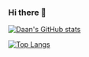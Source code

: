 ### Hi there 👋

<!--
**DaanVanHauwermeiren/DaanVanHauwermeiren** is a ✨ _special_ ✨ repository because its `README.md` (this file) appears on your GitHub profile.

Here are some ideas to get you started:

- 🔭 I’m currently working on ...
- 🌱 I’m currently learning ...
- 👯 I’m looking to collaborate on ...
- 🤔 I’m looking for help with ...
- 💬 Ask me about ...
- 📫 How to reach me: ...
- 😄 Pronouns: ...
- ⚡ Fun fact: ...
-->


[![Daan's GitHub stats](https://github-readme-stats.vercel.app/api?username=DaanVanHauwermeiren&count_private=true&show_icons=true&theme=solarized-light&include_all_commits=true)](https://github.com/anuraghazra/github-readme-stats)


[![Top Langs](https://github-readme-stats.vercel.app/api/top-langs/?username=DaanVanHauwermeiren&count_private=true&show_icons=true&theme=solarized-light&layout=compact&include_all_commits=true)](https://github.com/anuraghazra/github-readme-stats)
